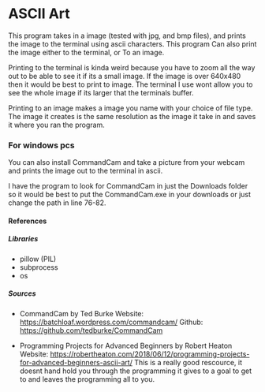# ASCII Art
This program takes in a image (tested with jpg, and bmp files), and prints the image to the terminal using ascii characters.
This program Can also print the image either to the terminal, or To an image.

Printing to the terminal is kinda weird because you have to zoom all the way out to be able to see it if its a small image. If the image is over 640x480 then it would be best to print to image.
The terminal I use wont allow you to see the whole image if its larger that the terminals buffer.

Printing to an image makes a image you name with your choice of file type. The image it creates is the same resolution as the image it take in and saves it where you ran the program.

### For windows pcs
You can also install CommandCam and take a picture from your webcam and prints the image out to the terminal in ascii.

I have the program to look for CommandCam in just the Downloads folder so it would be best to put the CommandCam.exe in your downloads or just change the path in line 76-82.


#### References
##### Libraries
- pillow (PIL)
- subprocess
- os

##### Sources
- CommandCam by Ted Burke
  Website: https://batchloaf.wordpress.com/commandcam/
  Github: https://github.com/tedburke/CommandCam

- Programming Projects for Advanced Beginners by Robert Heaton
  Website: https://robertheaton.com/2018/06/12/programming-projects-for-advanced-beginners-ascii-art/
  This is a really good rescource, it doesnt hand hold you through the programming it gives to a goal to get to and leaves the programming all to you.
